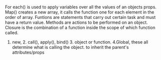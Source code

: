 For each() is used to apply variables over all the values of an objects props. Map() creates a new array, it calls the function one for each element in the order of array.
Funtions are statements that carry out certain task and must have a return value. Methods are actions to be performed on an object.
Closure is the combination of a function inside the scope of which function called.
1. new, 2. call(), apply(), bind() 3. object or function. 4.Global, these all determine what is calling the object.
to inherit the parent's attributes/props